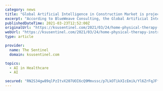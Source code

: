```yaml
---
category: news
title: "Global Artificial Intelligence in Construction Market is projected to reach the valuation of USD 2,317 million by the year 2026"
excerpt: "According to BlueWeave Consulting, the Global Artificial Intelligence in Construction Market is expected to grow at a significant rate during the forecast period. The Global Artificial Intelligence in Construction Market is projected to reach the valuation of USD 2,"
publishedDateTime: 2021-03-23T12:52:00Z
originalUrl: "https://ksusentinel.com/2021/03/24/home-physical-therapy-instrument-market-sales-revenue-consumption-growth-rate-by-top-manufacturers-like-north-america-eu-china-japan-southeast-asia-etc/?random-post=1"
webUrl: "https://ksusentinel.com/2021/03/24/home-physical-therapy-instrument-market-sales-revenue-consumption-growth-rate-by-top-manufacturers-like-north-america-eu-china-japan-southeast-asia-etc/?random-post=1"
type: article

provider:
  name: The Sentinel
  domain: ksusentinel.com

topics:
  - AI in Healthcare
  - AI

secured: "RN2S34gw89qlPzItvX207UOI6cQ9Mmvssc/p7LkOTikXIcEmik/Yl6ZrFqJFftCLitTTMVlcQ3aXLoxD2mTaTxfAHQfSS1s4Ul9w4jbxZyq/o9e3T/OZjwRp2Nrvt3Xe81r2+j76ehXBQeA7ZRmxPTAIkbwtvVIwF3iFNk6eFUsoPntFWmVNgPYOYDL+fE1f7y2R42DazBEk50uNtfd6WqhHxpj6YylXGimcW3P56Gnag8scMXCXxFEzFMqMYFcyRN7hKpuqGPuIRgcBmW1Ypj9JcQ1eD2ij9KRx1PBEn4+MNY+MRYuOmROi7Au56kOk7PSYJGAbHGh/4JGa5P3MYcG8qf2/lPA0mT7X0ZXUEGY=;hEgxHA0MHL56UEXvvLA30Q=="
---
```


